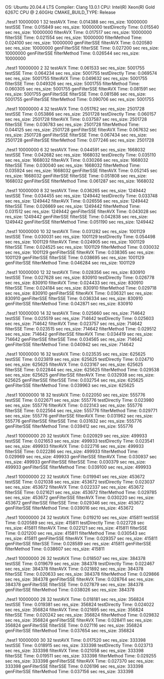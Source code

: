OS: Ubuntu 20.04.4 LTS
Compiler: Clang 13.0.1
CPU: Intel(R) Xeon(R) Gold 6267C CPU @ 2.60GHz
CMAKE_BUILD_TYPE: Release

./test1 10000000 1 32
testAVX Time: 						0.014388 sec res_size: 10000000
testSSE Time: 						0.015849 sec res_size: 10000000
testDirectly Time: 					0.015540 sec res_size: 10000000
filterAVX Time: 					0.017517 sec res_size: 10000000
filterSSE Time: 					0.021554 sec res_size: 10000000
filterMethod Time: 					0.024100 sec res_size: 10000000
genFilterSSE filterAVX Time: 		0.020580 sec res_size: 10000000
genFilterSSE filterSSE Time: 		0.027200 sec res_size: 10000000
genFilterSSE filterMethod Time: 	0.026544 sec res_size: 10000000

./test1 10000000 2 32
testAVX Time: 						0.061533 sec res_size: 5001755
testSSE Time: 						0.064234 sec res_size: 5001755
testDirectly Time: 					0.069574 sec res_size: 5001755
filterAVX Time: 					0.049632 sec res_size: 5001755
filterSSE Time: 					0.049326 sec res_size: 5001755
filterMethod Time: 					0.060305 sec res_size: 5001755
genFilterSSE filterAVX Time: 		0.081591 sec res_size: 5001755
genFilterSSE filterSSE Time: 		0.081586 sec res_size: 5001755
genFilterSSE filterMethod Time: 	0.090706 sec res_size: 5001755

./test1 10000000 4 32
testAVX Time: 						0.051762 sec res_size: 2501728
testSSE Time: 						0.053866 sec res_size: 2501728
testDirectly Time: 					0.060157 sec res_size: 2501728
filterAVX Time: 					0.037587 sec res_size: 2501728
filterSSE Time: 					0.036783 sec res_size: 2501728
filterMethod Time: 					0.044125 sec res_size: 2501728
genFilterSSE filterAVX Time: 		0.067632 sec res_size: 2501728
genFilterSSE filterSSE Time: 		0.067434 sec res_size: 2501728
genFilterSSE filterMethod Time: 	0.077246 sec res_size: 2501728

./test1 10000000 6 32
testAVX Time: 						0.044591 sec res_size: 1668032
testSSE Time: 						0.042682 sec res_size: 1668032
testDirectly Time: 					0.035110 sec res_size: 1668032
filterAVX Time: 					0.030266 sec res_size: 1668032
filterSSE Time: 					0.030040 sec res_size: 1668032
filterMethod Time: 					0.035924 sec res_size: 1668032
genFilterSSE filterAVX Time: 		0.052145 sec res_size: 1668032
genFilterSSE filterSSE Time: 		0.051808 sec res_size: 1668032
genFilterSSE filterMethod Time: 	0.061287 sec res_size: 1668032

./test1 10000000 8 32
testAVX Time: 						0.036265 sec res_size: 1249442
testSSE Time: 						0.034455 sec res_size: 1249442
testDirectly Time: 					0.033748 sec res_size: 1249442
filterAVX Time: 					0.026556 sec res_size: 1249442
filterSSE Time: 					0.026669 sec res_size: 1249442
filterMethod Time: 					0.031512 sec res_size: 1249442
genFilterSSE filterAVX Time: 		0.043028 sec res_size: 1249442
genFilterSSE filterSSE Time: 		0.042838 sec res_size: 1249442
genFilterSSE filterMethod Time: 	0.051190 sec res_size: 1249442

./test1 10000000 10 32
testAVX Time: 						0.031282 sec res_size: 1001129
testSSE Time: 						0.030031 sec res_size: 1001129
testDirectly Time: 					0.054498 sec res_size: 1001129
filterAVX Time: 					0.024905 sec res_size: 1001129
filterSSE Time: 					0.024525 sec res_size: 1001129
filterMethod Time: 					0.030032 sec res_size: 1001129
genFilterSSE filterAVX Time: 		0.038365 sec res_size: 1001129
genFilterSSE filterSSE Time: 		0.038695 sec res_size: 1001129
genFilterSSE filterMethod Time: 	0.046284 sec res_size: 1001129

./test1 10000000 12 32
testAVX Time: 						0.028356 sec res_size: 830910
testSSE Time: 						0.027628 sec res_size: 830910
testDirectly Time: 					0.026778 sec res_size: 830910
filterAVX Time: 					0.024433 sec res_size: 830910
filterSSE Time: 					0.024184 sec res_size: 830910
filterMethod Time: 					0.029718 sec res_size: 830910
genFilterSSE filterAVX Time: 		0.036321 sec res_size: 830910
genFilterSSE filterSSE Time: 		0.036334 sec res_size: 830910
genFilterSSE filterMethod Time: 	0.042871 sec res_size: 830910

./test1 10000000 14 32
testAVX Time: 						0.025660 sec res_size: 714642
testSSE Time: 						0.025519 sec res_size: 714642
testDirectly Time: 					0.025603 sec res_size: 714642
filterAVX Time: 					0.023757 sec res_size: 714642
filterSSE Time: 					0.023515 sec res_size: 714642
filterMethod Time: 					0.029512 sec res_size: 714642
genFilterSSE filterAVX Time: 		0.034419 sec res_size: 714642
genFilterSSE filterSSE Time: 		0.034565 sec res_size: 714642
genFilterSSE filterMethod Time: 	0.040942 sec res_size: 714642

./test1 10000000 16 32
testAVX Time: 						0.023535 sec res_size: 625625
testSSE Time: 						0.023819 sec res_size: 625625
testDirectly Time: 					0.024710 sec res_size: 625625
filterAVX Time: 					0.023167 sec res_size: 625625
filterSSE Time: 					0.022844 sec res_size: 625625
filterMethod Time: 					0.029538 sec res_size: 625625
genFilterSSE filterAVX Time: 		0.032938 sec res_size: 625625
genFilterSSE filterSSE Time: 		0.032754 sec res_size: 625625
genFilterSSE filterMethod Time: 	0.039963 sec res_size: 625625

./test1 10000000 18 32
testAVX Time: 						0.022050 sec res_size: 555776
testSSE Time: 						0.022671 sec res_size: 555776
testDirectly Time: 					0.023980 sec res_size: 555776
filterAVX Time: 					0.023143 sec res_size: 555776
filterSSE Time: 					0.022564 sec res_size: 555776
filterMethod Time: 					0.029771 sec res_size: 555776
genFilterSSE filterAVX Time: 		0.031962 sec res_size: 555776
genFilterSSE filterSSE Time: 		0.031632 sec res_size: 555776
genFilterSSE filterMethod Time: 	0.039412 sec res_size: 555776

./test1 10000000 20 32
testAVX Time: 						0.020929 sec res_size: 499933
testSSE Time: 						0.021653 sec res_size: 499933
testDirectly Time: 					0.023541 sec res_size: 499933
filterAVX Time: 					0.022716 sec res_size: 499933
filterSSE Time: 					0.022286 sec res_size: 499933
filterMethod Time: 					0.029969 sec res_size: 499933
genFilterSSE filterAVX Time: 		0.030937 sec res_size: 499933
genFilterSSE filterSSE Time: 		0.030379 sec res_size: 499933
genFilterSSE filterMethod Time: 	0.039100 sec res_size: 499933

./test1 10000000 22 32
testAVX Time: 						0.019941 sec res_size: 453672
testSSE Time: 						0.021038 sec res_size: 453672
testDirectly Time: 					0.023037 sec res_size: 453672
filterAVX Time: 					0.022337 sec res_size: 453672
filterSSE Time: 					0.021621 sec res_size: 453672
filterMethod Time: 					0.029785 sec res_size: 453672
genFilterSSE filterAVX Time: 		0.030220 sec res_size: 453672
genFilterSSE filterSSE Time: 		0.029346 sec res_size: 453672
genFilterSSE filterMethod Time: 	0.039016 sec res_size: 453672

./test1 10000000 24 32
testAVX Time: 						0.019210 sec res_size: 415811
testSSE Time: 						0.020589 sec res_size: 415811
testDirectly Time: 					0.022728 sec res_size: 415811
filterAVX Time: 					0.022121 sec res_size: 415811
filterSSE Time: 					0.021200 sec res_size: 415811
filterMethod Time: 					0.030543 sec res_size: 415811
genFilterSSE filterAVX Time: 		0.029357 sec res_size: 415811
genFilterSSE filterSSE Time: 		0.028589 sec res_size: 415811
genFilterSSE filterMethod Time: 	0.038607 sec res_size: 415811

./test1 10000000 26 32
testAVX Time: 						0.018507 sec res_size: 384378
testSSE Time: 						0.019679 sec res_size: 384378
testDirectly Time: 					0.022467 sec res_size: 384378
filterAVX Time: 					0.021892 sec res_size: 384378
filterSSE Time: 					0.020633 sec res_size: 384378
filterMethod Time: 					0.029866 sec res_size: 384378
genFilterSSE filterAVX Time: 		0.028764 sec res_size: 384378
genFilterSSE filterSSE Time: 		0.027879 sec res_size: 384378
genFilterSSE filterMethod Time: 	0.038026 sec res_size: 384378

./test1 10000000 28 32
testAVX Time:						0.018181 sec res_size: 356824
testSSE Time: 						0.019381 sec res_size: 356824
testDirectly Time: 					0.024022 sec res_size: 356824
filterAVX Time: 					0.021695 sec res_size: 356824
filterSSE Time: 					0.020242 sec res_size: 356824
filterMethod Time: 					0.029832 sec res_size: 356824
genFilterSSE filterAVX Time: 		0.028411 sec res_size: 356824
genFilterSSE filterSSE Time: 		0.027116 sec res_size: 356824
genFilterSSE filterMethod Time: 	0.037654 sec res_size: 356824

./test1 10000000 30 32
testAVX Time: 						0.017520 sec res_size: 333398
testSSE Time: 						0.018915 sec res_size: 333398
testDirectly Time: 					0.023713 sec res_size: 333398
filterAVX Time: 					0.021058 sec res_size: 333398
filterSSE Time: 					0.019511 sec res_size: 333398
filterMethod Time: 					0.029255 sec res_size: 333398
genFilterSSE filterAVX Time: 		0.027370 sec res_size: 333398
genFilterSSE filterSSE Time: 		0.026196 sec res_size: 333398
genFilterSSE filterMethod Time: 	0.037156 sec res_size: 333398
